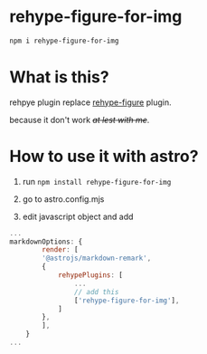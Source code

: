 # rehype-figure-for-img

```bash
npm i rehype-figure-for-img
```

# What is this?

rehpye plugin replace [rehype-figure](https://github.com/josestg/rehype-figure) plugin.

because it don't work ~~*at lest with me*~~.

# How to use it with astro?

1. run `npm install rehype-figure-for-img`

2. go to astro.config.mjs 

3. edit javascript object and add 
```js
...
markdownOptions: {
		render: [
		'@astrojs/markdown-remark',
		{
            rehypePlugins: [
                ...
                // add this
                ['rehype-figure-for-img'],
            ]
		},
		],
	}
...
```